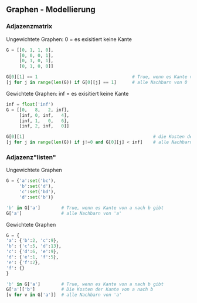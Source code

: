## Graphen - Modellierung

### Adjazenzmatrix

Ungewichtete Graphen: 0 = es exisitiert keine Kante

```Python
G = [[0, 1, 1, 0],  
     [0, 0, 0, 1],  
     [0, 1, 0, 1],  
     [0, 1, 0, 0]]

G[0][1] == 1                                    # True, wenn es Kante von 0 nach 1 gibt
[j for j in range(len(G)) if G[0][j] == 1]      # alle Nachbarn von 0
``` 

Gewichtete Graphen: inf = es exisitiert keine Kante

```Python
inf = float('inf') 
G = [[0,   8,   2, inf],  
     [inf, 0, inf,   4],  
     [inf, 1,   0,   6],  
     [inf, 2, inf,   0]]

G[0][1]                                                 # die Kosten der Kante von 0 nach 1
[j for j in range(len(G)) if j!=0 and G[0][j] < inf]    # alle Nachbarn von 0

```

### Adjazenz"listen"

Ungewichtete Graphen

```Python
G = {'a':set('bc'),
     'b':set('d'), 
     'c':set('bd'),
     'd':set('b')}

'b' in G['a']        # True, wenn es Kante von a nach b gibt   
G['a']               # alle Nachbarn von 'a'
``` 

Gewichtete Graphen

```Python
G = {
'a': {'b':2, 'c':9},
'b': {'c':5, 'd':13},
'c': {'d':6, 'e':9},
'd': {'e':1, 'f':5},
'e': {'f':2},
'f': {}
}

'b' in G['a']        # True, wenn es Kante von a nach b gibt   
G['a']['b']          # Die Kosten der Kante von a nach b
[v for v in G['a']]  # alle Nachbarn von 'a'
``` 